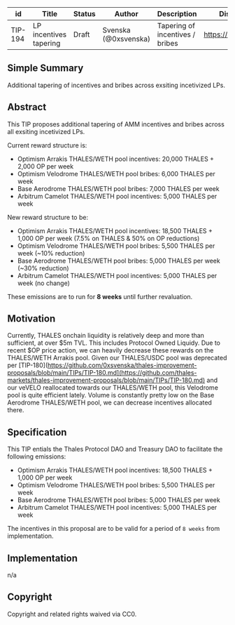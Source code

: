 | id | Title | Status | Author | Description | Discussions to | Created |
| ----------- | ----------- | ----------- | ----------- | ----------- | ----------- | ----------- |
| TIP-194 | LP incentives tapering | Draft | Svenska (@0xsvenska) | Tapering of incentives / bribes  | https://discord.gg/thales | 2024-01-11


## Simple Summary

Additional tapering of incentives and bribes across exsiting incetivized LPs.

## Abstract

This TIP proposes additional tapering of AMM incentives and bribes across all exsiting incetivized LPs.

Current reward structure is:
- Optimism Arrakis THALES/WETH pool incentives: 20,000 THALES + 2,000 OP per week
- Optimism Velodrome THALES/WETH pool bribes: 6,000 THALES per week
- Base Aerodrome THALES/WETH pool bribes: 7,000 THALES per week
- Arbitrum Camelot THALES/WETH pool incentives: 5,000 THALES per week

New reward structure to be:  
- Optimism Arrakis THALES/WETH pool incentives: 18,500 THALES + 1,000 OP per week (7.5% on THALES & 50% on OP reductions)
- Optimism Velodrome THALES/WETH pool bribes: 5,500 THALES per week (~10% reduction)
- Base Aerodrome THALES/WETH pool bribes: 5,000 THALES per week (~30% reduction)
- Arbitrum Camelot THALES/WETH pool incentives: 5,000 THALES per week (no change)

These emissions are to run for **8 weeks** until further revaluation.
  
## Motivation
 
Currently, THALES onchain liquidity is relatively deep and more than sufficient, at over $5m TVL. This includes Protocol Owned Liquidy.
Due to recent $OP price action, we can heavily decrease these rewards on the THALES/WETH Arrakis pool.
Given our THALES/USDC pool was deprecated per [TIP-180](https://github.com/0xsvenska/thales-improvement-proposals/blob/main/TIPs/TIP-180.md](https://github.com/thales-markets/thales-improvement-proposals/blob/main/TIPs/TIP-180.md) and our veVELO reallocated towards our THALES/WETH pool, this Velodrome pool is quite efficient lately.
Volume is constantly pretty low on the Base Aerodrome THALES/WETH pool, we can decrease incentives allocated there.

## Specification 

This TIP entials the Thales Protocol DAO and Treasury DAO to facilitate the following emissions:  
- Optimism Arrakis THALES/WETH pool incentives: 18,500 THALES + 1,000 OP per week
- Optimism Velodrome THALES/WETH pool bribes: 5,500 THALES per week
- Base Aerodrome THALES/WETH pool bribes: 5,000 THALES per week
- Arbitrum Camelot THALES/WETH pool incentives: 5,000 THALES per week

The incentives in this proposal are to be valid for a period of `8 weeks` from implementation. 

## Implementation

n/a

## Copyright
 
Copyright and related rights waived via CC0.
